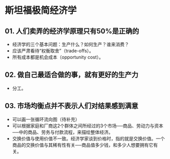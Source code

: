 # 斯坦福极简经济学
## 01. 人们卖弄的经济学原理只有50%是正确的
* 经济学的三个基本问题：生产什么？如何生产？谁来消费？
* 应该严肃看待“权衡取舍”（trade-offs）。
* 所有成本都是机会成本（opportunity cost）。

## 02. 做自己最适合做的事，就有更好的生产力
* 分工。

## 03. 市场均衡点并不表示人们对结果感到满意
* 可以画一张循环流向图（待补充）
* 可以根据家庭和厂商这2个群体之间所经过的3个市场──商品、劳动力与资本──中的商品、劳务与付款流程，来描绘整体经济。
* 交换价值与使用价值不一致。经济学家谈到价格时，指的就是交换价值。一个商品的交换价值与其稀有性有关──商品值多少钱，和多少人想要拥有它有关。



